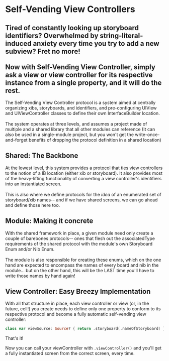 # Self-Vending View Controllers
Tired of constantly looking up storyboard identifiers? Overwhelmed by string-literal-induced anxiety every time you try to add a new subview? Fret no more!
<br><br>
Now with Self-Vending View Controller, simply ask a view or view controller for its respective instance from a single property, and it will do the rest.
---
The Self-Vending View Controller protocol is a system aimed at centrally organizing xibs, storyboards, and identifiers, and pre-configuring UIView and UIViewController classes to define their own InterfaceBuilder location.
<br><br>
The system operates at three levels, and assumes a project made of multiple and a shared library that all other modules can reference (It can also be used in a single-module project, but you won't get the write-once-and-forget benefits of dropping the protocol definition in a shared location)

## Shared: The Backbone
At the lowest level, this system provides a protocol that ties view controllers to the notion of a IB location (either xib or storyboard). It also provides most of the heavy-lifting functionality of converting a view controller's identifiers into an instantiated screen.
<br><br>
This is also where we define protocols for the *idea* of an enumerated set of storyboard/xib names-- and if we have shared screens, we can go ahead and define those here too.
## Module: Making it concrete
With the shared framework in place, a given module need only create a couple of barebones protocols-- ones that flesh out the associatedType requirements of the shared protocol with the module's own Storyboard Enum and/or Nib Enum.
<br><br>
The module is also responsible for creating these enums, which on the one hand are expected to encompass the names of every board and nib in the module... but on the other hand, this will be the LAST time you'll have to write those names by hand again!

## View Controller: Easy Breezy Implementation
With all that structure in place, each view controller or view (or, in the future, cell!) you create needs to define only one property to conform to its respective protocol and become a fully automatic self-vending view controller:

```swift
class var viewSource: Source? { return .storyboard(.nameOfStoryboard) }
```

That's it!

Now you can call your viewController with `.viewController()` and you'll get a fully instantiated screen from the correct screen, every time.
